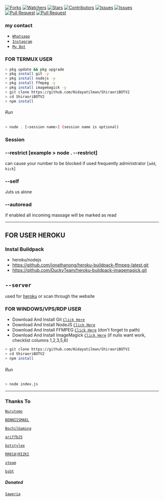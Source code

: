 



<a href="https://github.com/Hidayatilman/ShiraoriBOTV2/network/members"><img title="Forks" src="https://img.shields.io/github/forks/BochilGaming/games-wabot?label=Forks&color=blue&style=flat-square"></a>
<a href="https://github.com/Hidayatilman/ShiraoriBOTV2/watchers"><img title="Watchers" src="https://img.shields.io/github/watchers/BochilGaming/games-wabot?label=Watchers&color=green&style=flat-square"></a>
<a href="https://github.com/Hidayatilman/ShiraoriBOTV2/stargazers"><img title="Stars" src="https://img.shields.io/github/stars/BochilGaming/games-wabot?label=Stars&color=yellow&style=flat-square"></a>
<a href="https://github.com/Hidayatilman/ShiraoriBOTV2/graphs/contributors"><img title="Contributors" src="https://img.shields.io/github/contributors/BochilGaming/games-wabot?label=Contributors&color=blue&style=flat-square"></a>
<a href="https://github.com/Hidayatilman/ShiraoriBOTV2/issues"><img title="Issues" src="https://img.shields.io/github/issues/BochilGaming/games-wabot?label=Issues&color=success&style=flat-square"></a>
<a href="https://github.com/Hidayatilman/ShiraoriBOTV2/issues?q=is%3Aissue+is%3Aclosed"><img title="Issues" src="https://img.shields.io/github/issues-closed/BochilGaming/games-wabot?label=Issues&color=red&style=flat-square"></a>
<a href="https://github.com/Hidayatilman/ShiraoriBOTV2/pulls"><img title="Pull Request" src="https://img.shields.io/github/issues-pr/BochilGaming/games-wabot?label=PullRequest&color=success&style=flat-square"></a>
<a href="https://github.com/Hidayatilman/ShiraoriBOTV2/pulls?q=is%3Apr+is%3Aclosed"><img title="Pull Request" src="https://img.shields.io/github/issues-pr-closed/BochilGaming/games-wabot?label=PullRequest&color=red&style=flat-square"></a>

### my contact

* [`Whatsapp`](wa.me/6281351047727)
* [`Instagram`](https://instagram.com/ilmanfrzhdyt)
* [`My Bot`](wa.me/+48699515364)

### FOR TERMUX USER
```bash
> pkg update && pkg upgrade
> pkg install git -y
> pkg install nodejs -y
> pkg install ffmpeg -y
> pkg install imagemagick -y
> git clone https://github.com/Hidayatilman/ShiraoriBOTV2
> cd ShiraoriBOTV2
> npm install
```
###### Run
```bash
> node . [<session name>] (session name is optional)
```

### Session

### --restrict [example > node . --restrict]
can cause your number to be blocked if used frequently
administrator [`add`, `kick`]

### --self
Juts us alone

### --autoread
if enabled all incoming massage will be marked as read

---------

## FOR USER HEROKU

### Instal Buildpack
* heroku/nodejs
* https://github.com/jonathanong/heroku-buildpack-ffmpeg-latest.git
* https://github.com/DuckyTeam/heroku-buildpack-imagemagick.git

## `--server`

used for [heroku](https://heroku.com/) or scan through the website

### FOR WINDOWS/VPS/RDP USER
* Download And Install Git [`Click Here`](https://git-scm.com/downloads) <br>
* Download And Install NodeJS [`Click Here`](https://nodejs.org/en/download) <br>
* Download And Install FFMPEG [`Click Here`](https://ffmpeg.org/download.html) (don't forget to path) 
* Download And Install ImageMagick [`Click Here`](https://imagemagick.org/script/download.php) (if nulis want work,  checklist columns 1,2,3,5,6) 
```bash
> git clone https://github.com/Hidayatilman/ShiraoriBOTV2
> cd ShiraoriBOTV2
> npm install
```
###### Run
```bash
> node index.js
```
--------------

### Thanks To 
[`Nurutomo`](https://github.com/Nurutomo)

[`BENNIISMAEL`](https://github.com/botstylee)

[`BochilGaming`](https://github.com/BochilGaming)

[`ariffb25`](https://github.com/ariffb25)

[`botstylee`](https://github.com/botstylee)

[`RR018|RIZKI`](https://github.com/rizkiramadhan4617)

[`xteam`](https://api.xteam.xyz)


[`bsbt`](https://bsbt-api-rest.herokuapp.com)

##### Donated
[`Saweria`](https://saweria.co/manilman)
